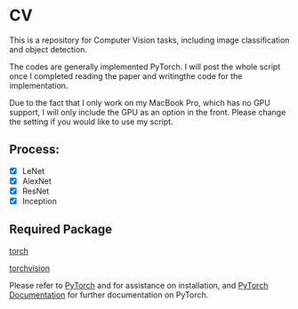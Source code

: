 # CV

This is a repository for Computer Vision tasks, including image classification and object detection. 

The codes are generally implemented PyTorch. I will post the whole script once I completed reading the paper and writingthe code for the implementation. 

Due to the fact that I only work on my MacBook Pro, which has no GPU support, I will only include the GPU as an option in the front. Please change the setting if you would like to use my script. 

## Process:
- [x] LeNet
- [x] AlexNet
- [x] ResNet
- [x] Inception

## Required Package
[torch](https://github.com/pytorch/pytorch)

[torchvision](https://github.com/pytorch/vision/tree/master/torchvision)

Please refer to [PyTorch](https://github.com/pytorch/pytorch) and  for assistance on installation, and [PyTorch Documentation](http://pytorch.org/docs/0.3.0/) for further documentation on PyTorch. 
